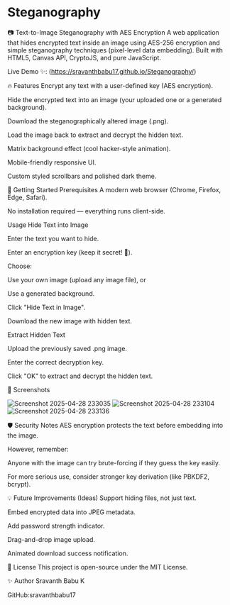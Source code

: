 # Steganography
📷 Text-to-Image Steganography with AES Encryption
A web application that hides encrypted text inside an image using AES-256 encryption and simple steganography techniques (pixel-level data embedding).
Built with HTML5, Canvas API, CryptoJS, and pure JavaScript.

Live Demo ✨: (https://sravanthbabu17.github.io/Steganography/)

🔥 Features
Encrypt any text with a user-defined key (AES encryption).

Hide the encrypted text into an image (your uploaded one or a generated background).

Download the steganographically altered image (.png).

Load the image back to extract and decrypt the hidden text.

Matrix background effect (cool hacker-style animation).

Mobile-friendly responsive UI.

Custom styled scrollbars and polished dark theme.

🚀 Getting Started
Prerequisites
A modern web browser (Chrome, Firefox, Edge, Safari).

No installation required — everything runs client-side.

Usage
Hide Text into Image

Enter the text you want to hide.

Enter an encryption key (keep it secret! 🔑).

Choose:

Use your own image (upload any image file), or

Use a generated background.

Click "Hide Text in Image".

Download the new image with hidden text.

Extract Hidden Text

Upload the previously saved .png image.

Enter the correct decryption key.

Click "OK" to extract and decrypt the hidden text.

🎨 Screenshots

![Screenshot 2025-04-28 233035](https://github.com/user-attachments/assets/61ac7c3a-cdda-4d76-be04-beccd33eeec9)
![Screenshot 2025-04-28 233104](https://github.com/user-attachments/assets/ba783bc8-b7b6-4300-9050-3642b3f9d4fa)
![Screenshot 2025-04-28 233136](https://github.com/user-attachments/assets/75ebe37b-9042-4543-9116-ee57382e2e3d)



🛡️ Security Notes
AES encryption protects the text before embedding into the image.

However, remember:

Anyone with the image can try brute-forcing if they guess the key easily.

For more serious use, consider stronger key derivation (like PBKDF2, bcrypt).

💡 Future Improvements (Ideas)
Support hiding files, not just text.

Embed encrypted data into JPEG metadata.

Add password strength indicator.

Drag-and-drop image upload.

Animated download success notification.

📜 License
This project is open-source under the MIT License.

✨ Author
Sravanth Babu K

GitHub:sravanthbabu17

